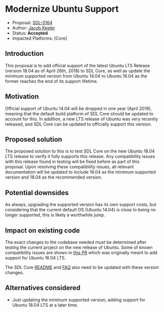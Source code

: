 # Modernize Ubuntu Support

* Proposal: [SDL-0164](0164-modernize-ubuntu-support.md)
* Author: [Jacob Keeler](https://github.com/jacobkeeler)
* Status: **Accepted**
* Impacted Platforms: [Core]

## Introduction

This proposal is to add official support of the latest Ubuntu LTS Release (version 18.04 as of April 26th, 2018) to SDL Core, as well as update the minimum supported version from Ubuntu 14.04 to Ubuntu 16.04 as the former reaches the end of its support lifetime.

## Motivation

Official support of Ubuntu 14.04 will be dropped in one year (April 2019), meaning that the default build platform of SDL Core should be updated to account for this. In addition, a new LTS release of Ubuntu was very recently released, and SDL Core can be updated to officially support this version.

## Proposed solution

The proposed solution to this is to test SDL Core on the new Ubuntu 18.04 LTS release to verify it fully supports this release. Any compatibility issues with this release found in testing will be fixed before as part of this proposal. Upon resolving these compatibility issues, all relevant documentation will be updated to include 16.04 as the minimum supported version and 18.04 as the recommended version.

## Potential downsides

As always, upgrading the supported version has its own support costs, but considering that the current default OS (Ubuntu 14.04) is close to being no longer supported, this is likely a worthwhile jump.

## Impact on existing code

The exact changes to the codebase needed must be determined after testing the current project on the new release of Ubuntu. Some of known compatibility issues are shown in [this PR](https://github.com/smartdevicelink/sdl_core/pull/924/files) which was originally meant to add support for Ubuntu 16.04 LTS.

The SDL Core [README](https://github.com/smartdevicelink/sdl_core/blob/master/README.md) and [FAQ](https://github.com/smartdevicelink/sdl_core_guides/blob/master/docs/FAQ/index.md) also need to be updated with these version changes.

## Alternatives considered

- Just updating the minimum supported version, adding support for Ubuntu 18.04 LTS at a later time.
